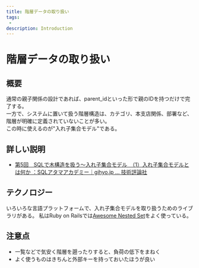 ```yaml
---
title: 階層データの取り扱い
tags:
 -
description: Introduction
---
```


# 階層データの取り扱い

## 概要
通常の親子関係の設計であれば、parent_idといった形で親のIDを持つだけで完了する。<br />
一方で、システムに置いて扱う階層構造は、カテゴリ、本支店関係、部署など、階層が明確に定義されていないことが多い。<br />
この時に使えるのが"入れ子集合モデル"である。<br />

## 詳しい説明
 - [第5回　SQLで木構造を扱う～入れ子集合モデル　（1）入れ子集合モデルとは何か ：SQLアタマアカデミー｜gihyo.jp … 技術評論社](https://gihyo.jp/dev/serial/01/sql_academy2/000501)

## テクノロジー
いろいろな言語プラットフォームで、入れ子集合モデルを取り扱うためのライブラリがある。
私はRuby on Railsでは[Awesome Nested Set](https://github.com/collectiveidea/awesome_nested_set)をよく使っている。

## 注意点
 - 一覧などで気安く階層を遡ったりすると、負荷の低下をまねく
 - よく使うものはきちんと外部キーを持っておいたほうが良い
